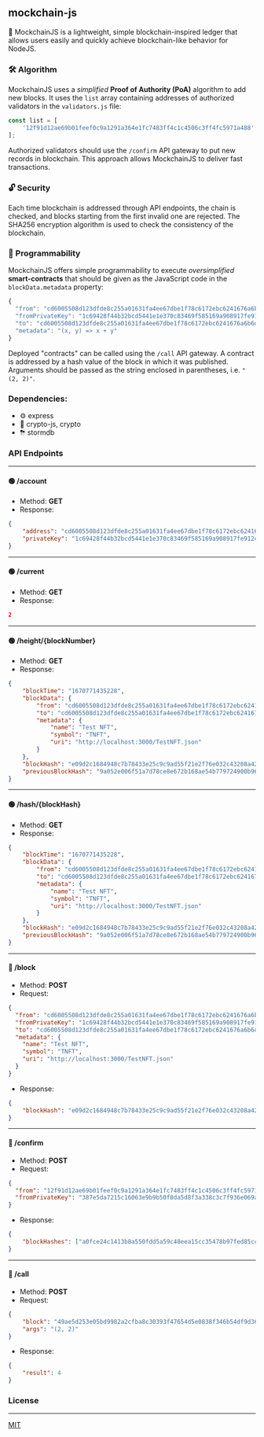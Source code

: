 ## mockchain-js

🔗 MockchainJS is a lightweight, simple blockchain-inspired ledger that allows users easily and quickly achieve blockchain-like behavior for NodeJS.

### 🛠 Algorithm
MockchainJS uses a *simplified* **Proof of Authority (PoA)** algorithm to add new blocks.
It uses the ```list``` array containing addresses of authorized validators in the ```validators.js``` file:
```javascript
const list = [
    '12f91d12ae69b01feef0c9a1291a364e1fc7483ff4c1c4506c3ff4fc5971a488'
];
```
Authorized validators should use the ```/confirm``` API gateway to put new records in blockchain.
This approach allows MockchainJS to deliver fast transactions.

### 🔓 Security
Each time blockchain is addressed through API endpoints, the chain is checked, and blocks starting from the first invalid one are rejected.
The SHA256 encryption algorithm is used to check the consistency of the blockchain.

### 🤖 Programmability
MockchainJS offers simple programmability to execute *oversimplified* **smart-contracts** that should be given as the JavaScript code in the ```blockData.metadata``` property:
```javascript
{
  "from": "cd6005508d123dfde8c255a01631fa4ee67dbe1f78c6172ebc6241676a6b6dbc",
  "fromPrivateKey": "1c69428f44b32bcd5441e1e370c83469f585169a908917fe9124157f6ca13aaf41a684b9cd47770b059c4ea0000e007fd928bf468d5b06d54f5df38c1e1984fc",
  "to": "cd6005508d123dfde8c255a01631fa4ee67dbe1f78c6172ebc6241676a6b6dbc",
  "metadata": "(x, y) => x + y"
}
```
Deployed "contracts" can be called using the ```/call``` API gateway.
A contract is addressed by a hash value of the block in which it was published.
Arguments should be passed as the string enclosed in parentheses, i.e. ```"(2, 2)"```.

### Dependencies:
- ⚙️ express
- 🔐 crypto-js, crypto
- ⛈ stormdb

### API Endpoints
---
#### 🟢 /account
- Method: **GET**
- Response:
```json
{
    "address": "cd6005508d123dfde8c255a01631fa4ee67dbe1f78c6172ebc6241676a6b6dbc",
    "privateKey": "1c69428f44b32bcd5441e1e370c83469f585169a908917fe9124157f6ca13aaf41a684b9cd47770b059c4ea0000e007fd928bf468d5b06d54f5df38c1e1984fc"
}
```
---
#### 🟢 /current
- Method: **GET**
- Response:
```json
2
```
---
#### 🟢 /height/{blockNumber}
- Method: **GET**
- Response:
```json
{
    "blockTime": "1670771435228",
    "blockData": {
        "from": "cd6005508d123dfde8c255a01631fa4ee67dbe1f78c6172ebc6241676a6b6dbc",
        "to": "cd6005508d123dfde8c255a01631fa4ee67dbe1f78c6172ebc6241676a6b6dbc",
        "metadata": {
            "name": "Test NFT",
            "symbol": "TNFT",
            "uri": "http://localhost:3000/TestNFT.json"
        }
    },
    "blockHash": "e09d2c1684948c7b78433e25c9c9ad55f21e2f76e032c43208a42e465e738c8b",
    "previousBlockHash": "9a052e006f51a7d78ce8e672b168ae54b779724900b96f52ab0b06fc940bdb65"
}
```
---
#### 🟢 /hash/{blockHash}
- Method: **GET**
- Response:
```json
{
    "blockTime": "1670771435228",
    "blockData": {
        "from": "cd6005508d123dfde8c255a01631fa4ee67dbe1f78c6172ebc6241676a6b6dbc",
        "to": "cd6005508d123dfde8c255a01631fa4ee67dbe1f78c6172ebc6241676a6b6dbc",
        "metadata": {
            "name": "Test NFT",
            "symbol": "TNFT",
            "uri": "http://localhost:3000/TestNFT.json"
        }
    },
    "blockHash": "e09d2c1684948c7b78433e25c9c9ad55f21e2f76e032c43208a42e465e738c8b",
    "previousBlockHash": "9a052e006f51a7d78ce8e672b168ae54b779724900b96f52ab0b06fc940bdb65"
}
```
---
#### 🔴 /block
- Method: **POST**
- Request:
```json
{
  "from": "cd6005508d123dfde8c255a01631fa4ee67dbe1f78c6172ebc6241676a6b6dbc",
  "fromPrivateKey": "1c69428f44b32bcd5441e1e370c83469f585169a908917fe9124157f6ca13aaf41a684b9cd47770b059c4ea0000e007fd928bf468d5b06d54f5df38c1e1984fc",
  "to": "cd6005508d123dfde8c255a01631fa4ee67dbe1f78c6172ebc6241676a6b6dbc",
  "metadata": {
    "name": "Test NFT",
    "symbol": "TNFT",
    "uri": "http://localhost:3000/TestNFT.json"
  }
}
```
- Response:
```json
{
    "blockHash": "e09d2c1684948c7b78433e25c9c9ad55f21e2f76e032c43208a42e465e738c8b"
}
```
---
#### 🔴 /confirm
- Method: **POST**
- Request:
```json
{
  "from": "12f91d12ae69b01feef0c9a1291a364e1fc7483ff4c1c4506c3ff4fc5971a488",
  "fromPrivateKey": "387e5da7215c16063e9b9b50f8da5d8f3a338c3c7f936e069a2bf9b595bfa948b2b9484b6662d9505f8a582c2a8c12c3fcd8f72ff4c836d0d4d1db4bf777b0bc"
}
```
- Response:
```json
{
    "blockHashes": ["a0fce24c1413b8a550fdd5a59c48eea15cc35478b97fed85ccf0843c0bc9ccfc", "999f9758bb4f853b4000e39c6be8a0006e3ecb2e38031389350a2cf735a69465", "762e2cefdb15c9e59c3381b79b3e2ed1c45ca6f8bda98366f16f806d1f92ce1a"]
}
```
---
#### 🔴 /call
- Method: **POST**
- Request:
```json
{
	"block": "49ae5d253e05bd9982a2cfba8c30393f47654d5e0838f346b54df9d36dcc3d45",
	"args": "(2, 2)"
}
```
- Response:
```json
{
    "result": 4
}
```

### License
---
[MIT](https://github.com/andriikopp/mockchain-js/blob/main/LICENSE)
